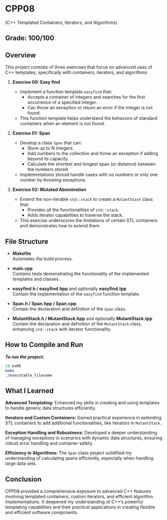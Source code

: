 # CPP08
(C++ Templated Containers, Iterators, and Algorithms)
## Grade: 100/100


## Overview

This project consists of three exercises that focus on advanced uses of C++ templates, specifically with containers, iterators, and algorithms:

1. **Exercise 00: Easy find**
   - Implement a function template `easyfind` that:
     - Accepts a container of integers and searches for the first occurrence of a specified integer.
     - Can throw an exception or return an error if the integer is not found.
   - This function template helps understand the behaviors of standard containers when an element is not found.

2. **Exercise 01: Span**
   - Develop a class `Span` that can:
     - Store up to N integers.
     - Add numbers to the collection and throw an exception if adding beyond its capacity.
     - Calculate the shortest and longest span (or distance) between the numbers stored.
   - Implementations should handle cases with no numbers or only one number by throwing exceptions.

3. **Exercise 02: Mutated Abomination**
   - Extend the non-iterable `std::stack` to create a `MutantStack` class that:
     - Provides all the functionalities of `std::stack`.
     - Adds iterator capabilities to traverse the stack.
   - This exercise underscores the limitations of certain STL containers and demonstrates how to extend them.

## File Structure

- **Makefile**  
  Automates the build process.

- **main.cpp**  
  Contains tests demonstrating the functionality of the implemented templates and classes.

- **easyfind.h / easyfind.hpp** and optionally **easyfind.tpp**  
  Contain the implementation of the `easyfind` function template.

- **Span.h / Span.hpp / Span.cpp**  
  Contain the declaration and definition of the `Span` class.

- **MutantStack.h / MutantStack.hpp** and optionally **MutantStack.tpp**  
  Contain the declaration and definition of the `MutantStack` class, enhancing `std::stack` with iterator functionality.

## How to Compile and Run

***To run the project:***
```bash
cd ex00
make
./executable_filename
```

## What I Learned

**Advanced Templating:** Enhanced my skills in creating and using templates to handle generic data structures efficiently.

**Iterators and Custom Containers:** Gained practical experience in extending STL containers to add additional functionalities, like iterators in `MutantStack`.

**Exception Handling and Robustness:** Developed a deeper understanding of managing exceptions in scenarios with dynamic data structures, ensuring robust error handling and container safety.

**Efficiency in Algorithms:** The `Span` class project solidified my understanding of calculating spans efficiently, especially when handling large data sets.


## Conclusion

CPP08 provided a comprehensive exposure to advanced C++ features involving templated containers, custom iterators, and efficient algorithm implementations. It deepened my understanding of C++’s powerful templating capabilities and their practical applications in creating flexible and efficient software components.

